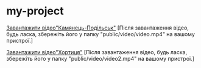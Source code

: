 # my-project
[Завантажити відео"Камянець-Подільськ"](https://drive.google.com/file/d/1-cIJ5XmICiEwaM7dCsyAtNcOLObELWlg/view?usp=sharing)
[Після завантаження відео, будь ласка, збережіть його у папку "public/video/video.mp4" на вашому пристрої.]

[Завантажити відео"Хортиця"](https://drive.google.com/file/d/19gw-IMIOfvhM7ZcETSeuhAieTTqtw9bY/view?usp=sharing)
[Після завантаження відео, будь ласка, збережіть його у папку "public/video/video2.mp4" на вашому пристрої.]

